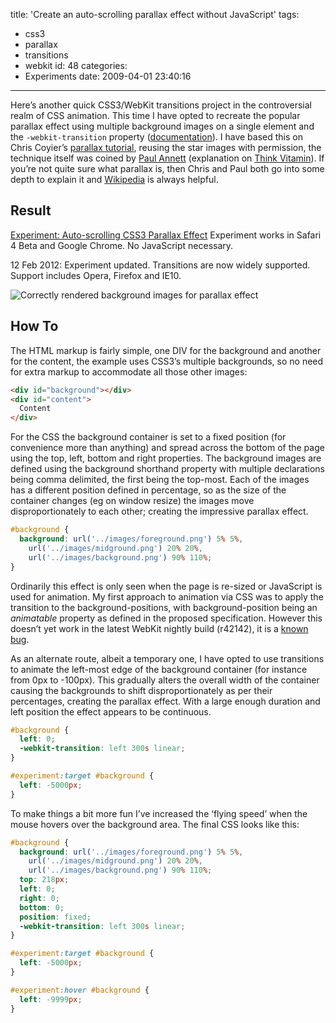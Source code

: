 title: 'Create an auto-scrolling parallax effect without JavaScript'
tags:
  - css3
  - parallax
  - transitions
  - webkit
id: 48
categories:
  - Experiments
date: 2009-04-01 23:40:16
---

Here’s another quick CSS3/WebKit transitions project in the controversial realm of CSS animation. This time I have opted to recreate the popular parallax effect using multiple background images on a single element and the `-webkit-transition` property ([documentation](http://webkit.org/specs/CSSVisualEffects/CSSTransitions.html)). I have based this on Chris Coyier’s [parallax tutorial](http://css-tricks.com/3d-parralax-background-effect/), reusing the star images with permission, the technique itself was coined by [Paul Annett](http://clearleft.com/is/paulannett/) (explanation on [Think Vitamin](http://thinkvitamin.com/features/how-to-recreate-silverbacks-parallax-effect/)). If you’re not quite sure what parallax is, then Chris and Paul both go into some depth to explain it and [Wikipedia](http://en.wikipedia.org/wiki/Parallax) is always helpful.

## Result

[Experiment: Auto-scrolling CSS3 Parallax Effect](/experiments/parallax/#experiment)
Experiment works in Safari 4 Beta and Google Chrome. No JavaScript necessary.

<time datetime="2012-02-12">12 Feb 2012</time>: Exper­i­ment updated. Tran­si­tions are now widely sup­ported. Support includ­es Opera, Fire­fox and IE10.

![Correctly rendered background images for parallax effect](http://host.trivialbeing.org/up/fofrOnlineAutoScrollingParallax.jpg)

## How To

The HTML markup is fairly simple, one DIV for the background and another for the content, the example uses CSS3’s multiple backgrounds, so no need for extra markup to accommodate all those other images:

```html
<div id="background"></div>
<div id="content">
  Content
</div>
```

For the CSS the background container is set to a fixed position (for convenience more than anything) and spread across the bottom of the page using the top, left, bottom and right properties. The background images are defined using the background shorthand property with multiple declarations being comma delimited, the first being the top-most. Each of the images has a different position defined in percentage, so as the size of the container changes (eg on window resize) the images move disproportionately to each other; creating the impressive parallax effect.

```css
#background {
  background: url('../images/foreground.png') 5% 5%,
    url('../images/midground.png') 20% 20%,
    url('../images/background.png') 90% 110%;
}
```

Ordinarily this effect is only seen when the page is re-sized or JavaScript is used for animation. My first approach to animation via CSS was to apply the transition to the background-positions, with background-position being an _animatable_ property as defined in the proposed specification. However this doesn’t yet work in the latest WebKit nightly build (r42142), it is a [known](https://bugs.webkit.org/show_bug.cgi?id=23219) [bug](http://farukat.es/bugs/webkit-background-pos-trans.html).

As an alternate route, albeit a temporary one, I have opted to use transitions to animate the left-most edge of the background container (for instance from 0px to -100px). This gradually alters the overall width of the container causing the backgrounds to shift disproportionately as per their percentages, creating the parallax effect. With a large enough duration and left position the effect appears to be continuous.

```css
#background {
  left: 0;
  -webkit-transition: left 300s linear;
}

#experiment:target #background {
  left: -5000px;
}
```

To make things a bit more fun I’ve increased the ‘flying speed’ when the mouse hovers over the background area. The final CSS looks like this:

```css
#background {
  background: url('../images/foreground.png') 5% 5%,
    url('../images/midground.png') 20% 20%,
    url('../images/background.png') 90% 110%;
  top: 218px;
  left: 0;
  right: 0;
  bottom: 0;
  position: fixed;
  -webkit-transition: left 300s linear;
}

#experiment:target #background {
  left: -5000px;
}

#experiment:hover #background {
  left: -9999px;
}
```
